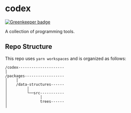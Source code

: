 # codex

[![Greenkeeper badge](https://badges.greenkeeper.io/peterschussheim/codex.svg)](https://greenkeeper.io/)

A collection of programming tools.

## Repo Structure

This repo uses `yarn workspaces` and is organized as follows:

```
/codex---------------------
│
/packages------------------
│    │
│    /data-structures------
│         │
│         └──src-----------
│               │
│               trees------
│
```
